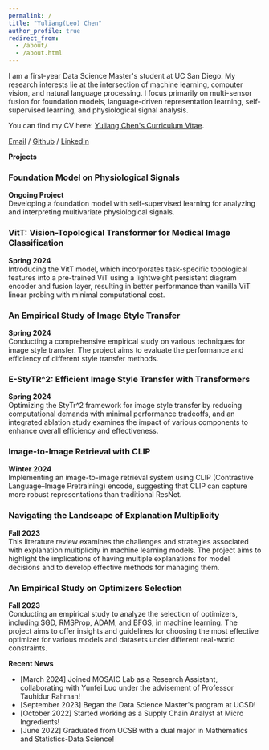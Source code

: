 ```yaml
---
permalink: /
title: "Yuliang(Leo) Chen"
author_profile: true
redirect_from: 
  - /about/
  - /about.html
---
```


I am a first-year Data Science Master's student at UC San Diego. My research interests lie at the intersection of machine learning, computer vision, and natural language processing. I focus primarily on multi-sensor fusion for foundation models, language-driven representation learning, self-supervised learning, and physiological signal analysis.

You can find my CV here: [Yuliang Chen's Curriculum Vitae](../assets/Chen_Yuliang_DSCV.pdf).

[Email](mailto:yuc204@ucsd.edu) / [Github](https://github.com/yuc0805) / [LinkedIn](https://www.linkedin.com/in/yuliang-chen-74666b236/)

**Projects**

### Foundation Model on Physiological Signals
**Ongoing Project**  
Developing a foundation model with self-supervised learning for analyzing and interpreting multivariate physiological signals.

### VitT: Vision-Topological Transformer for Medical Image Classification
**Spring 2024**  
Introducing the VitT model, which incorporates task-specific topological features into a pre-trained ViT using a lightweight persistent diagram encoder and fusion layer, resulting in better performance than vanilla ViT linear probing with minimal computational cost.

### An Empirical Study of Image Style Transfer
**Spring 2024**  
Conducting a comprehensive empirical study on various techniques for image style transfer. The project aims to evaluate the performance and efficiency of different style transfer methods.

### E-StyTR^2: Efficient Image Style Transfer with Transformers
**Spring 2024**  
Optimizing the StyTr^2 framework for image style transfer by reducing computational demands with minimal performance tradeoffs, and an integrated ablation study examines the impact of various components to enhance overall efficiency and effectiveness.

### Image-to-Image Retrieval with CLIP
**Winter 2024**  
Implementing an image-to-image retrieval system using CLIP (Contrastive Language–Image Pretraining) encode, suggesting that CLIP can capture more robust representations than traditional ResNet.

### Navigating the Landscape of Explanation Multiplicity
**Fall 2023**  
This literature review examines the challenges and strategies associated with explanation multiplicity in machine learning models. The project aims to highlight the implications of having multiple explanations for model decisions and to develop effective methods for managing them.

### An Empirical Study on Optimizers Selection
**Fall 2023**  
Conducting an empirical study to analyze the selection of optimizers, including SGD, RMSProp, ADAM, and BFGS, in machine learning. The project aims to offer insights and guidelines for choosing the most effective optimizer for various models and datasets under different real-world constraints.

**Recent News**

- [March 2024] Joined MOSAIC Lab as a Research Assistant, collaborating with Yunfei Luo under the advisement of Professor Tauhidur Rahman!
- [September 2023] Began the Data Science Master's program at UCSD!
- [October 2022] Started working as a Supply Chain Analyst at Micro Ingredients!
- [June 2022] Graduated from UCSB with a dual major in Mathematics and Statistics-Data Science!
